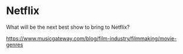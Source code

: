# Netflix
What will be the next best show to bring to Netflix?

https://www.musicgateway.com/blog/film-industry/filmmaking/movie-genres

